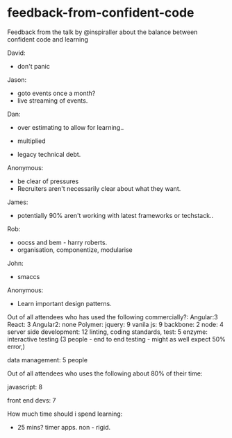 # feedback-from-confident-code
Feedback from the talk by @inspiraller about the balance between confident code and learning


David:
- don't panic

Jason:
- goto events once a month?
- live streaming of events.

Dan:
- over estimating to allow for learning..
- multiplied

- legacy technical debt.

Anonymous:
- be clear of pressures
- Recruiters aren't necessarily clear about what they want.

James:
- potentially 90% aren't working with latest frameworks or techstack..

Rob:
- oocss and bem - harry roberts.
- organisation, componentize, modularise

John:
- smaccs

Anonymous:
- Learn important design patterns.

Out of all attendees who has used the following commercially?:
Angular:3
React: 3
Angular2: none
Polymer: 
jquery: 9
vanila js: 9
backbone: 2
node: 4
server side development: 12
linting, coding standards, test: 5
enzyme: 
interactive testing
(3 people - end to end testing - might as well expect 50% error,)

data management: 5 people

Out of all attendees who uses the following about 80% of their time:

javascript: 8

front end devs: 7

How much time should i spend learning:
- 25 mins? timer apps. non - rigid.
